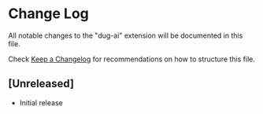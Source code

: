 # Change Log

All notable changes to the "dug-ai" extension will be documented in this file.

Check [Keep a Changelog](http://keepachangelog.com/) for recommendations on how to structure this file.

## [Unreleased]

- Initial release
